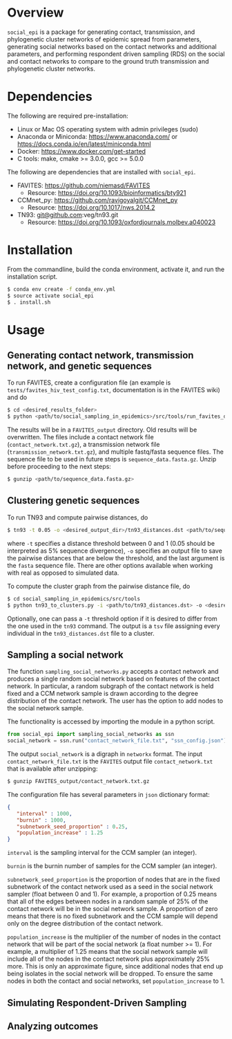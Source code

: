 # Overview

`social_epi` is a package for generating contact, transmission, and phylogenetic cluster networks of epidemic spread from parameters, generating social networks based on the contact networks and additional parameters, and performing respondent driven sampling (RDS) on the social and contact networks to compare to the ground truth transmission and phylogenetic cluster networks.

# Dependencies

The following are required pre-installation:

 * Linux or Mac OS operating system with admin privileges (sudo)
 * Anaconda or Miniconda: https://www.anaconda.com/ or https://docs.conda.io/en/latest/miniconda.html
 * Docker: https://www.docker.com/get-started
 * C tools: make, cmake >= 3.0.0, gcc >= 5.0.0

 The following are dependencies that are installed with `social_epi`.

 * FAVITES: https://github.com/niemasd/FAVITES
    - Resource: https://doi.org/10.1093/bioinformatics/bty921
 * CCMnet_py: https://github.com/ravigoyalgit/CCMnet_py
    - Resource: https://doi.org/10.1017/nws.2014.2
 * TN93: git@github.com:veg/tn93.git
    - Resource: https://doi.org/10.1093/oxfordjournals.molbev.a040023

# Installation

From the commandline, build the conda environment, activate it, and run the installation script.
```bash
$ conda env create -f conda_env.yml
$ source activate social_epi
$ . install.sh
```

 # Usage

 ## Generating contact network, transmission network, and genetic sequences

 To run FAVITES, create a configuration file (an example is `tests/favites_hiv_test_config.txt`, documentation is in the FAVITES wiki) and do 

 ```bash
$ cd <desired_results_folder>
$ python <path/to/social_sampling_in_epidemics>/src/tools/run_favites_docker.py -u latest -c <path/to/config>
 ```

 The results will be in a `FAVITES_output` directory. Old results will be overwritten. The files include a contact network file (`contact_network.txt.gz`), a transmission network file (`transmission_network.txt.gz`), and multiple fastq/fasta sequence files. The sequence file to be used in future steps is `sequence_data.fasta.gz`. Unzip before proceeding to the next steps:

 ```bash
 $ gunzip <path/to/sequence_data.fasta.gz>
 ```

 ## Clustering genetic sequences

 To run TN93 and compute pairwise distances, do

 ```bash
 $ tn93 -t 0.05 -o <desired_output_dir>/tn93_distances.dst <path/to/sequence_data.fasta>
 ```
 where `-t` specifies a distance threshold between 0 and 1 (0.05 should be interpreted as 5% sequence divergence), `-o` specifies an output file to save the pairwise distances that are below the threshold, and the last argument is the `fasta` sequence file. There are other options available when working with real as opposed to simulated data.

 To compute the cluster graph from the pairwise distance file, do

 ```bash
 $ cd social_sampling_in_epidemics/src/tools
 $ python tn93_to_clusters.py -i <path/to/tn93_distances.dst> -o <desired_output_dir>/cluster_graph.tsv 
 ```

 Optionally, one can pass a `-t` threshold option if it is desired to differ from the one used in the `tn93` command. The output is a `tsv` file assigning every individual in the `tn93_distances.dst` file to a cluster.

 ## Sampling a social network

 The function `sampling_social_networks.py` accepts a contact network and produces a single random social network based on features of the contact network. In particular, a random subgraph of the contact network is held fixed and a CCM network sample is drawn according to the degree distribution of the contact network. The user has the option to add nodes to the social network sample.
 
 The functionality is accessed by importing the module in a python script.

 ```python
 from social_epi import sampling_social_networks as ssn
 social_network = ssn.run("contact_network_file.txt", "ssn_config.json")
 ``` 
 
 The output `social_network` is a digraph in `networkx` format. The input `contact_network_file.txt` is the `FAVITES` output file `contact_network.txt` that is available after unzipping:

 ```bash
 $ gunzip FAVITES_output/contact_network.txt.gz
 ```

 The configuration file has several parameters in `json` dictionary format:
 ```json
 {
    "interval" : 1000, 
    "burnin" : 1000, 
    "subnetwork_seed_proportion" : 0.25, 
    "population_increase" : 1.25
}
 ```
 `interval` is the sampling interval for the CCM sampler (an integer).

 `burnin` is the burnin number of samples for the CCM sampler (an integer).

 `subnetwork_seed_proportion` is the proportion of nodes that are in the fixed subnetwork of the contact network used as a seed in the social network sampler (float between 0 and 1). For example, a proportion of 0.25 means that all of the edges between nodes in a random sample of 25% of the contact network will be in the social network sample. A proportion of zero means that there is no fixed subnetwork and the CCM sample will depend only on the degree distribution of the contact network.

 `population_increase` is the multiplier of the number of nodes in the contact network that will be part of the social network (a float number >= 1). For example, a multiplier of 1.25 means that the social network sample will include all of the nodes in the contact network plus approximately 25% more. This is only an approximate figure, since additional nodes that end up being isolates in the social network will be dropped. To ensure the same nodes in both the contact and social networks, set `population_increase` to 1.

 ## Simulating Respondent-Driven Sampling

 ## Analyzing outcomes
